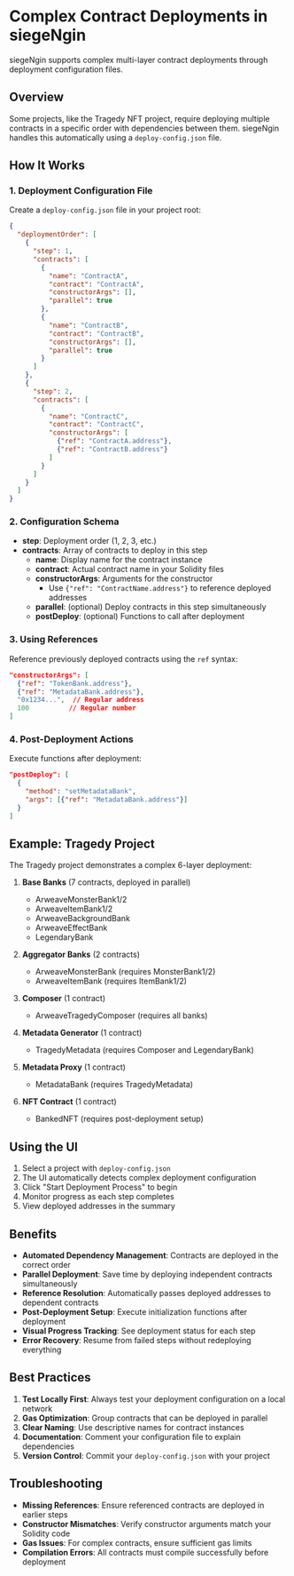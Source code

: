 # Complex Contract Deployments in siegeNgin

siegeNgin supports complex multi-layer contract deployments through deployment configuration files.

## Overview

Some projects, like the Tragedy NFT project, require deploying multiple contracts in a specific order with dependencies between them. siegeNgin handles this automatically using a `deploy-config.json` file.

## How It Works

### 1. Deployment Configuration File

Create a `deploy-config.json` file in your project root:

```json
{
  "deploymentOrder": [
    {
      "step": 1,
      "contracts": [
        {
          "name": "ContractA",
          "contract": "ContractA",
          "constructorArgs": [],
          "parallel": true
        },
        {
          "name": "ContractB",
          "contract": "ContractB",
          "constructorArgs": [],
          "parallel": true
        }
      ]
    },
    {
      "step": 2,
      "contracts": [
        {
          "name": "ContractC",
          "contract": "ContractC",
          "constructorArgs": [
            {"ref": "ContractA.address"},
            {"ref": "ContractB.address"}
          ]
        }
      ]
    }
  ]
}
```

### 2. Configuration Schema

- **step**: Deployment order (1, 2, 3, etc.)
- **contracts**: Array of contracts to deploy in this step
  - **name**: Display name for the contract instance
  - **contract**: Actual contract name in your Solidity files
  - **constructorArgs**: Arguments for the constructor
    - Use `{"ref": "ContractName.address"}` to reference deployed addresses
  - **parallel**: (optional) Deploy contracts in this step simultaneously
  - **postDeploy**: (optional) Functions to call after deployment

### 3. Using References

Reference previously deployed contracts using the `ref` syntax:

```json
"constructorArgs": [
  {"ref": "TokenBank.address"},
  {"ref": "MetadataBank.address"},
  "0x1234...",  // Regular address
  100          // Regular number
]
```

### 4. Post-Deployment Actions

Execute functions after deployment:

```json
"postDeploy": [
  {
    "method": "setMetadataBank",
    "args": [{"ref": "MetadataBank.address"}]
  }
]
```

## Example: Tragedy Project

The Tragedy project demonstrates a complex 6-layer deployment:

1. **Base Banks** (7 contracts, deployed in parallel)
   - ArweaveMonsterBank1/2
   - ArweaveItemBank1/2
   - ArweaveBackgroundBank
   - ArweaveEffectBank
   - LegendaryBank

2. **Aggregator Banks** (2 contracts)
   - ArweaveMonsterBank (requires MonsterBank1/2)
   - ArweaveItemBank (requires ItemBank1/2)

3. **Composer** (1 contract)
   - ArweaveTragedyComposer (requires all banks)

4. **Metadata Generator** (1 contract)
   - TragedyMetadata (requires Composer and LegendaryBank)

5. **Metadata Proxy** (1 contract)
   - MetadataBank (requires TragedyMetadata)

6. **NFT Contract** (1 contract)
   - BankedNFT (requires post-deployment setup)

## Using the UI

1. Select a project with `deploy-config.json`
2. The UI automatically detects complex deployment configuration
3. Click "Start Deployment Process" to begin
4. Monitor progress as each step completes
5. View deployed addresses in the summary

## Benefits

- **Automated Dependency Management**: Contracts are deployed in the correct order
- **Parallel Deployment**: Save time by deploying independent contracts simultaneously
- **Reference Resolution**: Automatically passes deployed addresses to dependent contracts
- **Post-Deployment Setup**: Execute initialization functions after deployment
- **Visual Progress Tracking**: See deployment status for each step
- **Error Recovery**: Resume from failed steps without redeploying everything

## Best Practices

1. **Test Locally First**: Always test your deployment configuration on a local network
2. **Gas Optimization**: Group contracts that can be deployed in parallel
3. **Clear Naming**: Use descriptive names for contract instances
4. **Documentation**: Comment your configuration file to explain dependencies
5. **Version Control**: Commit your `deploy-config.json` with your project

## Troubleshooting

- **Missing References**: Ensure referenced contracts are deployed in earlier steps
- **Constructor Mismatches**: Verify constructor arguments match your Solidity code
- **Gas Issues**: For complex contracts, ensure sufficient gas limits
- **Compilation Errors**: All contracts must compile successfully before deployment